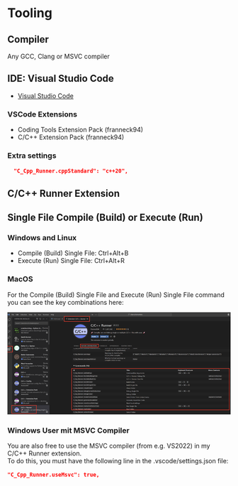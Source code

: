 # Tooling

## Compiler

Any GCC, Clang or MSVC compiler

## IDE: Visual Studio Code

- [Visual Studio Code](https://code.visualstudio.com/)

### VSCode Extensions

- Coding Tools Extension Pack (franneck94)
- C/C++ Extension Pack (franneck94)

### Extra settings

```json
  "C_Cpp_Runner.cppStandard": "c++20",
```

## C/C++ Runner Extension

## Single File Compile (Build) or Execute (Run)

### Windows and Linux

- Compile (Build) Single File: Ctrl+Alt+B
- Execute (Run) Single File: Ctrl+Alt+R

### MacOS

For the Compile (Build) Single File and Execute (Run) Single File command you can see the key combinations here:

![alt](./media/vscode_mac_keybindings.png)

### Windows User mit MSVC Compiler

You are also free to use the MSVC compiler (from e.g. VS2022) in my C/C++ Runner extension.  
To do this, you must have the following line in the .vscode/settings.json file:

```json
"C_Cpp_Runner.useMsvc": true,
```
